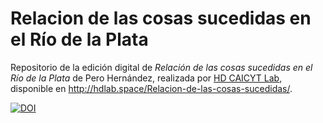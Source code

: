 # Relacion de las cosas sucedidas en el Río de la Plata

Repositorio de la edición digital de _Relación de las cosas sucedidas en el Río de la Plata_ de Pero Hernández, realizada por [HD CAICYT Lab](http://hdlab.space), disponible en http://hdlab.space/Relacion-de-las-cosas-sucedidas/.

[![DOI](https://zenodo.org/badge/276203694.svg)](https://zenodo.org/badge/latestdoi/276203694)
